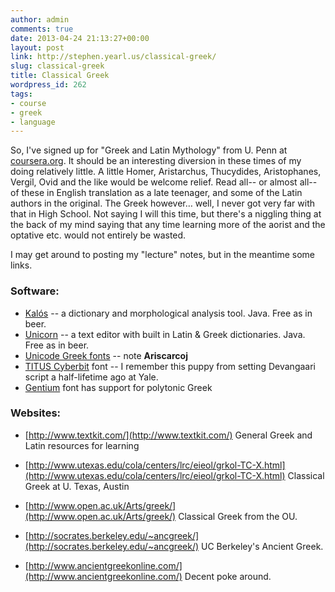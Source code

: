 ```yaml
---
author: admin
comments: true
date: 2013-04-24 21:13:27+00:00
layout: post
link: http://stephen.yearl.us/classical-greek/
slug: classical-greek
title: Classical Greek
wordpress_id: 262
tags:
- course
- greek
- language
---
```


So, I've signed up for "Greek and Latin Mythology" from U. Penn at [coursera.org](http://www.coursera.org). It should be an interesting diversion in these times of my doing relatively little. A little Homer, Aristarchus, Thucydides, Aristophanes, Vergil, Ovid and the like would be welcome relief. Read all-- or almost all-- of these in English translation as a late teenager, and some of the Latin authors in the original. The Greek however… well, I never got very far with that in High School. Not saying I will this time, but there's a niggling thing at the back of my mind saying that any time learning more of the aorist and the optative etc. would not entirely be wasted.

  


I may get around to posting my "lecture" notes, but in the meantime some links.

  


### Software:

  * [Kalós](http://www.kalos-software.com/index.php) -- a dictionary and morphological analysis tool. Java. Free as in beer.
  * [Unicorn](http://www.kalos-software.com/index.php) -- a text editor with built in Latin & Greek dictionaries. Java. Free as in beer.
  * [Unicode Greek fonts](http://www.russellcottrell.com/greek/fonts.asp) -- note **Ariscarcoj**
  * [TITUS Cyberbit](http://titus.fkidg1.uni-frankfurt.de/unicode/tituut.asp) font -- I remember this puppy from setting Devangaari script a half-lifetime ago at Yale.
  * [Gentium](http://scripts.sil.org/cms/scripts/page.php?site_id=nrsi&item_id=Gentium&_sc=1) font has support for polytonic Greek

  


### Websites:

  * [http://www.textkit.com/](http://www.textkit.com/) General Greek and Latin resources for learning
  * [http://www.utexas.edu/cola/centers/lrc/eieol/grkol-TC-X.html](http://www.utexas.edu/cola/centers/lrc/eieol/grkol-TC-X.html) Classical Greek at U. Texas, Austin  

  * [http://www.open.ac.uk/Arts/greek/](http://www.open.ac.uk/Arts/greek/) Classical Greek from the OU.
  * [http://socrates.berkeley.edu/~ancgreek/](http://socrates.berkeley.edu/~ancgreek/) UC Berkeley's Ancient Greek.
  * [http://www.ancientgreekonline.com/](http://www.ancientgreekonline.com/) Decent poke around.
  


  

